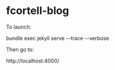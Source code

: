# fcortell-blog

To launch:

 bundle exec jekyll serve --trace --verbose

 Then go to:

 http://localhost:4000/